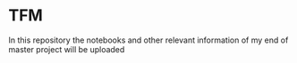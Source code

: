 # TFM
In this repository the notebooks and other relevant information of my end of master project will be uploaded
